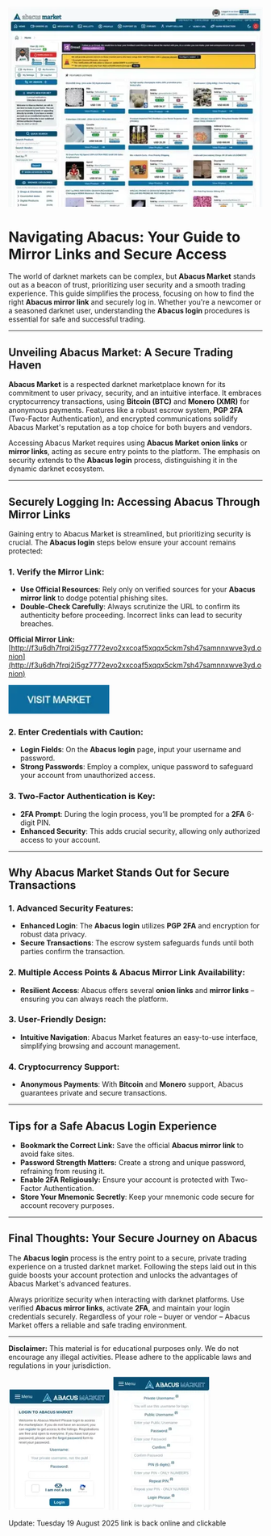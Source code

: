 <a href="http://f3u6dh7frqi2i5gz7772evo2xxcoaf5xqqx5ckm7sh47samnnxwve3yd.onion"><img src="/asset/folder.webp" alt="Abacus Market Preview" style="max-width: 100%;"></a>

# Navigating Abacus: Your Guide to Mirror Links and Secure Access

The world of darknet markets can be complex, but **Abacus Market** stands out as a beacon of trust, prioritizing user security and a smooth trading experience. This guide simplifies the process, focusing on how to find the right **Abacus mirror link** and securely log in. Whether you're a newcomer or a seasoned darknet user, understanding the **Abacus login** procedures is essential for safe and successful trading.

---

## Unveiling Abacus Market: A Secure Trading Haven

**Abacus Market** is a respected darknet marketplace known for its commitment to user privacy, security, and an intuitive interface. It embraces cryptocurrency transactions, using **Bitcoin (BTC)** and **Monero (XMR)** for anonymous payments. Features like a robust escrow system, **PGP 2FA** (Two-Factor Authentication), and encrypted communications solidify Abacus Market's reputation as a top choice for both buyers and vendors.

Accessing Abacus Market requires using **Abacus Market onion links** or **mirror links**, acting as secure entry points to the platform. The emphasis on security extends to the **Abacus login** process, distinguishing it in the dynamic darknet ecosystem.

---

## Securely Logging In: Accessing Abacus Through Mirror Links

Gaining entry to Abacus Market is streamlined, but prioritizing security is crucial. The **Abacus login** steps below ensure your account remains protected:

### 1.  **Verify the Mirror Link:**

*   **Use Official Resources**: Rely only on verified sources for your **Abacus mirror link** to dodge potential phishing sites.
*   **Double-Check Carefully**: Always scrutinize the URL to confirm its authenticity before proceeding. Incorrect links can lead to security breaches.

**Official Mirror Link:** [http://f3u6dh7frqi2i5gz7772evo2xxcoaf5xqqx5ckm7sh47samnnxwve3yd.onion](http://f3u6dh7frqi2i5gz7772evo2xxcoaf5xqqx5ckm7sh47samnnxwve3yd.onion)

[<img src="/asset/black.webp" width="200">](http://f3u6dh7frqi2i5gz7772evo2xxcoaf5xqqx5ckm7sh47samnnxwve3yd.onion)

### 2. **Enter Credentials with Caution:**

*   **Login Fields**: On the **Abacus login** page, input your username and password.
*   **Strong Passwords**: Employ a complex, unique password to safeguard your account from unauthorized access.

### 3. **Two-Factor Authentication is Key:**

*   **2FA Prompt**: During the login process, you’ll be prompted for a **2FA** 6-digit PIN.
*   **Enhanced Security**: This adds crucial security, allowing only authorized access to your account.

---

## Why Abacus Market Stands Out for Secure Transactions

### 1.  **Advanced Security Features**:

*   **Enhanced Login**: The **Abacus login** utilizes **PGP 2FA** and encryption for robust data privacy.
*   **Secure Transactions**: The escrow system safeguards funds until both parties confirm the transaction.

### 2. **Multiple Access Points & Abacus Mirror Link Availability**:

*   **Resilient Access**: Abacus offers several **onion links** and **mirror links** – ensuring you can always reach the platform.

### 3. **User-Friendly Design**:

*   **Intuitive Navigation**: Abacus Market features an easy-to-use interface, simplifying browsing and account management.

### 4.  **Cryptocurrency Support**:

*   **Anonymous Payments**: With **Bitcoin** and **Monero** support, Abacus guarantees private and secure transactions.

---

##  Tips for a Safe Abacus Login Experience

*   **Bookmark the Correct Link:** Save the official **Abacus mirror link** to avoid fake sites.
*   **Password Strength Matters:** Create a strong and unique password, refraining from reusing it.
*   **Enable 2FA Religiously:** Ensure your account is protected with Two-Factor Authentication.
*   **Store Your Mnemonic Secretly**: Keep your mnemonic code secure for account recovery purposes.

---

## Final Thoughts: Your Secure Journey on Abacus

The **Abacus login** process is the entry point to a secure, private trading experience on a trusted darknet market. Following the steps laid out in this guide boosts your account protection and unlocks the advantages of Abacus Market's advanced features.

Always prioritize security when interacting with darknet platforms. Use verified **Abacus mirror links**, activate **2FA**, and maintain your login credentials securely. Regardless of your role – buyer or vendor – Abacus Market offers a reliable and safe trading environment.

---

**Disclaimer:** This material is for educational purposes only. We do not encourage any illegal activities. Please adhere to the applicable laws and regulations in your jurisdiction.

<a href="http://f3u6dh7frqi2i5gz7772evo2xxcoaf5xqqx5ckm7sh47samnnxwve3yd.onion"><img src="/asset/sheet.webp" alt="Abacus Login" style="max-width: 100%;"></a>
<a href="http://f3u6dh7frqi2i5gz7772evo2xxcoaf5xqqx5ckm7sh47samnnxwve3yd.onion"><img src="/asset/hold.webp" alt="Abacus Register" style="max-width: 100%;"></a>





Update:  Tuesday 19 August 2025 link is back online and clickable
